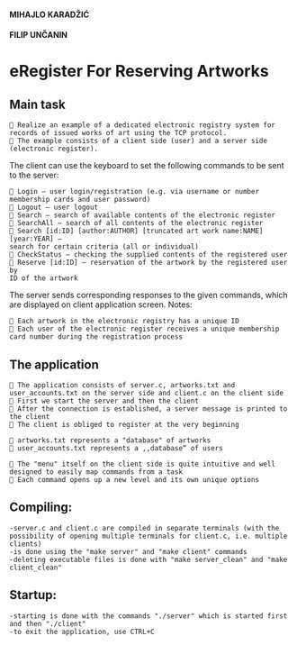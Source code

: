 
#### MIHAJLO KARADŽIĆ

#### FILIP UNČANIN

# eRegister For Reserving Artworks


## Main task

```
 Realize an example of a dedicated electronic registry system for
records of issued works of art using the TCP protocol.
 The example consists of a client side (user) and a server side
(electronic register).
```

The client can use the keyboard to set the following commands to be sent to the server:

```
 Login – user login/registration (e.g. via username or number
membership cards and user password)
 Logout – user logout
 Search – search of available contents of the electronic register
 SearchAll – search of all contents of the electronic register
 Search [id:ID] [author:AUTHOR] [truncated art work name:NAME] [year:YEAR] –
search for certain criteria (all or individual)
 CheckStatus – checking the supplied contents of the registered user
 Reserve [id:ID] – reservation of the artwork by the registered user by
ID of the artwork
```

The server sends corresponding responses to the given commands, which are displayed on client application screen.
Notes:

```
 Each artwork in the electronic registry has a unique ID
 Each user of the electronic register receives a unique membership card number during the registration process
```

## The application

```
 The application consists of server.c, artworks.txt and
user_accounts.txt on the server side and client.c on the client side
 First we start the server and then the client
 After the connection is established, a server message is printed to the client
 The client is obliged to register at the very beginning
```

```
 artworks.txt represents a "database" of artworks
 user_accounts.txt represents a ,,database“ of users
```

```
 The "menu" itself on the client side is quite intuitive and well
designed to easily map commands from a task
 Each command opens up a new level and its own unique options
```


## Compiling:
	-server.c and client.c are compiled in separate terminals (with the possibility of opening multiple terminals for client.c, i.e. multiple clients)
	-is done using the "make server" and "make client" commands
	-deleting executable files is done with "make server_clean" and "make client_clean"

## Startup:
	-starting is done with the commands "./server" which is started first and then "./client"
	-to exit the application, use CTRL+C
